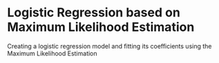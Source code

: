 <h1>Logistic Regression based on Maximum Likelihood Estimation</h1> 
<p>Creating a logistic regression model and fitting its coefficients using the Maximum Likelihood Estimation</p>
